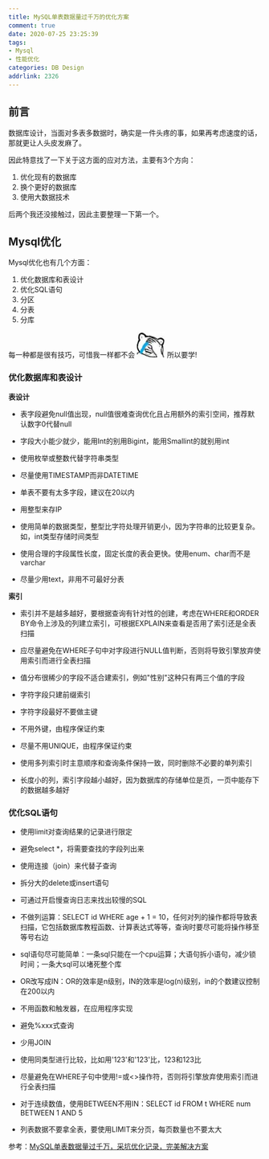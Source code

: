 ```yaml
---
title: MySQL单表数据量过千万的优化方案
comment: true
date: 2020-07-25 23:25:39
tags: 
- Mysql
- 性能优化 
categories: DB Design 
addrlink: 2326
---
```



## 前言

数据库设计，当面对多表多数据时，确实是一件头疼的事，如果再考虑速度的话，那就更让人头皮发麻了。

因此特意找了一下关于这方面的应对方法，主要有3个方向：

1. 优化现有的数据库
2. 换个更好的数据库
3. 使用大数据技术


后两个我还没接触过，因此主要整理一下第一个。


## Mysql优化

Mysql优化也有几个方面：

1. 优化数据库和表设计
2. 优化SQL语句
3. 分区
4. 分表
5. 分库

每一种都是很有技巧，可惜我一样都不会
![img1](./MySQL单表数据量过千万的优化方案/1.jpg)
所以要学!


### 优化数据库和表设计


**表设计**

- 表字段避免null值出现，null值很难查询优化且占用额外的索引空间，推荐默认数字0代替null

- 字段大小能少就少，能用Int的别用Bigint，能用Smallint的就别用int

- 使用枚举或整数代替字符串类型

- 尽量使用TIMESTAMP而非DATETIME

- 单表不要有太多字段，建议在20以内

- 用整型来存IP

- 使用简单的数据类型，整型比字符处理开销更小，因为字符串的比较更复杂。如，int类型存储时间类型

- 使用合理的字段属性长度，固定长度的表会更快。使用enum、char而不是varchar

- 尽量少用text，非用不可最好分表


**索引**

- 索引并不是越多越好，要根据查询有针对性的创建，考虑在WHERE和ORDER BY命令上涉及的列建立索引，可根据EXPLAIN来查看是否用了索引还是全表扫描

- 应尽量避免在WHERE子句中对字段进行NULL值判断，否则将导致引擎放弃使用索引而进行全表扫描

- 值分布很稀少的字段不适合建索引，例如"性别"这种只有两三个值的字段

- 字符字段只建前缀索引

- 字符字段最好不要做主键

- 不用外键，由程序保证约束

- 尽量不用UNIQUE，由程序保证约束

- 使用多列索引时主意顺序和查询条件保持一致，同时删除不必要的单列索引

- 长度小的列，索引字段越小越好，因为数据库的存储单位是页，一页中能存下的数据越多越好



### 优化SQL语句

- 使用limit对查询结果的记录进行限定

- 避免select *，将需要查找的字段列出来

- 使用连接（join）来代替子查询

- 拆分大的delete或insert语句

- 可通过开启慢查询日志来找出较慢的SQL

- 不做列运算：SELECT id WHERE age + 1 = 10，任何对列的操作都将导致表扫描，它包括数据库教程函数、计算表达式等等，查询时要尽可能将操作移至等号右边

- sql语句尽可能简单：一条sql只能在一个cpu运算；大语句拆小语句，减少锁时间；一条大sql可以堵死整个库

- OR改写成IN：OR的效率是n级别，IN的效率是log(n)级别，in的个数建议控制在200以内

- 不用函数和触发器，在应用程序实现

- 避免%xxx式查询

- 少用JOIN

- 使用同类型进行比较，比如用'123'和'123'比，123和123比

- 尽量避免在WHERE子句中使用!=或<>操作符，否则将引擎放弃使用索引而进行全表扫描

- 对于连续数值，使用BETWEEN不用IN：SELECT id FROM t WHERE num BETWEEN 1 AND 5

- 列表数据不要拿全表，要使用LIMIT来分页，每页数量也不要太大


参考：[MySQL单表数据量过千万，采坑优化记录，完美解决方案](https://www.cnblogs.com/wuer888/p/11793259.html)
